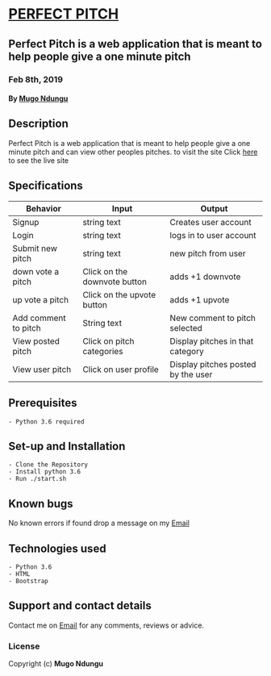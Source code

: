 # [PERFECT PITCH](https://mugopitch.herokuapp.com/)

## Perfect Pitch is a web application that is meant to help people give a one minute pitch

### Feb 8th, 2019

#### By **[Mugo Ndungu](https://github.com/mugo-ndungu)**

## Description

Perfect Pitch is a web application that is meant to help people give a one minute pitch and can view other peoples pitches. to visit the site Click [here](https://mugopitch.herokuapp.com/) to see the live site

## Specifications

| Behavior            | Input                         | Output                        |
| ------------------- | ----------------------------- | ----------------------------- |
| Signup | string text | Creates user account |
| Login | string text | logs in to user account |
| Submit new pitch | string text | new pitch from user |
| down vote a pitch | Click on the downvote button | adds +1 downvote  |
| up vote a pitch | Click on the upvote button |adds +1 upvote |
| Add comment to pitch | String text  | New comment to pitch selected |
| View posted pitch | Click on pitch categories  | Display pitches in that category |
| View user pitch | Click on user profile  | Display pitches posted by the user|

## Prerequisites

    - Python 3.6 required

## Set-up and Installation

    - Clone the Repository
    - Install python 3.6
    - Run ./start.sh

## Known bugs

No known errors if found drop a message on my [Email](twinnymugo@gmail.com)

## Technologies used

    - Python 3.6
    - HTML
    - Bootstrap

## Support and contact details

Contact me on [Email](twinnymugo@gmail.com) for any comments, reviews or advice.

### License

Copyright (c) **Mugo Ndungu**
